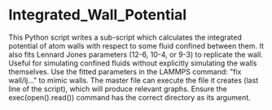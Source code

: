 # Integrated_Wall_Potential
This Python script writes a sub-script which calculates the integrated potential of atom walls with respect to some fluid confined between them.
It also fits Lennard Jones parameters (12-6, 10-4, or 9-3) to replicate the wall. Useful for simulating confined fluids without explicitly simulating the walls themselves.
Use the fitted parameters in the LAMMPS command: "fix wall/lj..." to mimic walls. 
The master file can execute the file it creates (last line of the script), which will produce relevant graphs. Ensure the exec(open().read()) command has the correct directory as its argument.
